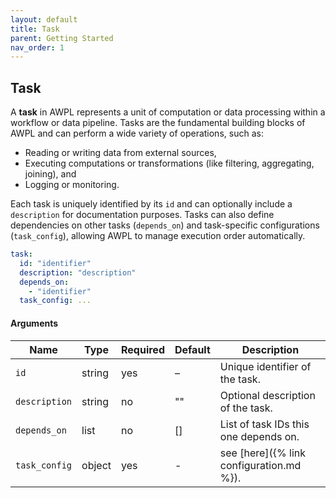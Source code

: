 ```yaml
---
layout: default
title: Task
parent: Getting Started
nav_order: 1
---
```


## Task

A **task** in AWPL represents a unit of computation or data processing within a workflow or data pipeline. Tasks are the fundamental building blocks of AWPL and can perform a wide variety of operations, such as:

- Reading or writing data from external sources,
- Executing computations or transformations (like filtering, aggregating, joining), and
- Logging or monitoring.

Each task is uniquely identified by its `id` and can optionally include a `description` for documentation purposes. Tasks can also define dependencies on other tasks (`depends_on`) and task-specific configurations (`task_config`), allowing AWPL to manage execution order automatically.

```yaml
task: 
  id: "identifier"
  description: "description"
  depends_on:
    - "identifier"
  task_config: ...
```

#### Arguments

| Name              | Type   | Required | Default | Description                              |
|-------------------|--------|----------|---------|------------------------------------------|
| `id`              | string | yes      | –       | Unique identifier of the task.           |
| `description`     | string | no       | ""      | Optional description of the task.        |
| `depends_on`      | list   | no       | []      | List of task IDs this one depends on.    |
| `task_config`     | object | yes      | -       | see [here]({% link configuration.md %}). |

